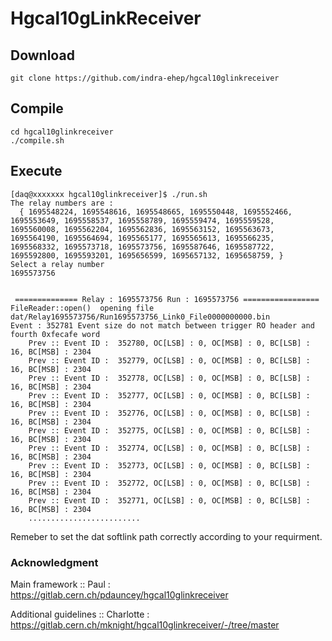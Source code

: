 # Hgcal10gLinkReceiver

## Download
```
git clone https://github.com/indra-ehep/hgcal10glinkreceiver
```

## Compile

```
cd hgcal10glinkreceiver
./compile.sh
```

## Execute

```
[daq@xxxxxxx hgcal10glinkreceiver]$ ./run.sh 
The relay numbers are : 
  { 1695548224, 1695548616, 1695548665, 1695550448, 1695552466, 1695553649, 1695558537, 1695558789, 1695559474, 1695559528, 1695560008, 1695562204, 1695562836, 1695563152, 1695563673, 1695564190, 1695564694, 1695565177, 1695565613, 1695566235, 1695568332, 1695573718, 1695573756, 1695587646, 1695587722, 1695592800, 1695593201, 1695656599, 1695657132, 1695658759, }
Select a relay number 
1695573756


 ============== Relay : 1695573756 Run : 1695573756 ================= 
FileReader::open()  opening file dat/Relay1695573756/Run1695573756_Link0_File0000000000.bin
Event : 352781 Event size do not match between trigger RO header and fourth 0xfecafe word
	Prev :: Event ID :  352780, OC[LSB] : 0, OC[MSB] : 0, BC[LSB] : 16, BC[MSB] : 2304
	Prev :: Event ID :  352779, OC[LSB] : 0, OC[MSB] : 0, BC[LSB] : 16, BC[MSB] : 2304
	Prev :: Event ID :  352778, OC[LSB] : 0, OC[MSB] : 0, BC[LSB] : 16, BC[MSB] : 2304
	Prev :: Event ID :  352777, OC[LSB] : 0, OC[MSB] : 0, BC[LSB] : 16, BC[MSB] : 2304
	Prev :: Event ID :  352776, OC[LSB] : 0, OC[MSB] : 0, BC[LSB] : 16, BC[MSB] : 2304
	Prev :: Event ID :  352775, OC[LSB] : 0, OC[MSB] : 0, BC[LSB] : 16, BC[MSB] : 2304
	Prev :: Event ID :  352774, OC[LSB] : 0, OC[MSB] : 0, BC[LSB] : 16, BC[MSB] : 2304
	Prev :: Event ID :  352773, OC[LSB] : 0, OC[MSB] : 0, BC[LSB] : 16, BC[MSB] : 2304
	Prev :: Event ID :  352772, OC[LSB] : 0, OC[MSB] : 0, BC[LSB] : 16, BC[MSB] : 2304
	Prev :: Event ID :  352771, OC[LSB] : 0, OC[MSB] : 0, BC[LSB] : 16, BC[MSB] : 2304
	.........................

```

Remeber to set the dat softlink path correctly according to your requirment.

### Acknowledgment
Main framework :: Paul : https://gitlab.cern.ch/pdauncey/hgcal10glinkreceiver

Additional guidelines :: Charlotte : https://gitlab.cern.ch/mknight/hgcal10glinkreceiver/-/tree/master 



